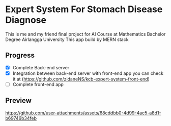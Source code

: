 # Expert System For Stomach Disease Diagnose
This is me and my friend final project for AI Course at Mathematics Bachelor Degree Airlangga University
This app build by MERN stack

## Progress
- [x] Complete Back-end server
- [x] Integration between back-end server with front-end app  you can check it at (https://github.com/zidaneNS/kcb-expert-system-front-end)
- [ ] Complete front-end app

## Preview
https://github.com/user-attachments/assets/68cddbb0-4d99-4ac5-a8d1-b69746b34feb
